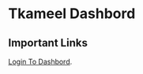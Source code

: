 # Tkameel Dashbord
## Important Links
 [Login To Dashbord](https://tkameel.com/Back_End/public/login).
